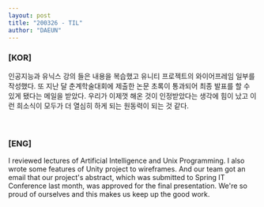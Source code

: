 ```yaml
---
layout: post
title: "200326 - TIL"
author: "DAEUN"
---
```


### [KOR]
인공지능과 유닉스 강의 들은 내용을 복습했고 유니티 프로젝트의 와이어프레임 일부를 작성했다. 또 지난 달 춘계학술대회에 제출한 논문 초록이 통과되어 최종 발표를 할 수 있게 됐다는 메일을 받았다. 우리가 이제껏 해온 것이 인정받았다는 생각에 힘이 났고 이런 희소식이 모두가 더 열심히 하게 되는 원동력이 되는 것 같다.
<br><br><br>
### [ENG]
I reviewed lectures of Artificial Intelligence and Unix Programming. I also wrote some features of Unity project to wireframes. And our team got an email that our project's abstract, which was submitted to Spring IT Conference last month, was approved for the final presentation. We're so proud of ourselves and this makes us keep up the good work.